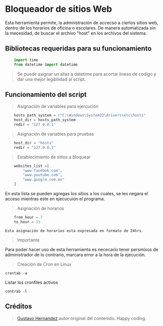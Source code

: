 # Bloqueador de sitios Web
Esta herramienta permite, la admnistración de accecso a ciertos sitios web, dentro de los horarios de oficina o escolares. De manera automatizada sin la mecesidad, de buscar el archivo "host" en los archivos del sistema.

## Bibliotecas requeridas para su funcionamiento

```python
    import time
    from datetime import datetime
```
> Se puede asignar un alias a datetime para acortar lineas 
  de codigo y dar una mejor legibilidad al script.

## Funcionamiento del script
> Asignación de variables para ejercución  

```python
    hosts_path_system = r"C:\Windows\System32\drivers\etc\hosts"
    host_dir = hosts_path_system
    redir = "127.0.0.1"
```
> Asignación de variables para pruebas 
```python
    host_dir = "hosts" 
    redir = "127.0.0.1"
```
> Establecimiento de sitios a bloquear 
```python 
    websites_list =[
        "www.facebok.com",
        "www.youtube.com",
        "www.google.com.mx"
    ]
```
En esta lista se pueden agregas los sitios a los cuales, se les negara el acceso mientras este en ejecucuión el programa.

> Asignación de horarios
```python 
    from_hour = 7
    to_hour = 15
```
    Esta asignación de horarios esta expresada en formato de 24hrs.
> Importante

Para poder hacer uso de esta herramienta es nececario tener persmisos de administrador de lo contrario, marcara error a la hora de la ejecución.
> Creación de Cron en Linux

`
    crontab -a
`

Listar los cronfiles activos

`
    contrab -l
`
## Créditos
  >[Gustavo Hernandez](https://github.com/GustavoHdezH) autor original del contenido.
  Happy coding.
